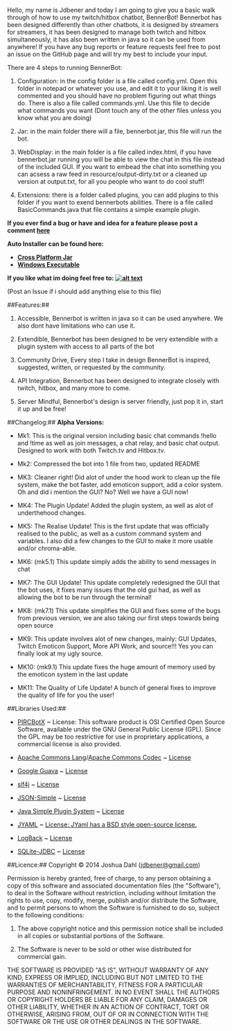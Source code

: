 Hello, my name is Jdbener and today I am going to give you a basic walk through of how to use my twitch/hitbox chatbot, BennerBot! Bennerbot has been designed differently than other chatbots, it is designed by streamers for streamers, it has been designed to manage both twitch and hitbox simultaneously, it has also been written in java so it can be used from anywhere! If you have any bug reports or feature requests feel free to post an issue on the GitHub page and will try my best to include your input.

There are 4 steps to running BennerBot:

1. Configuration: in the config folder is a file called config.yml. Open this folder in notepad or whatever you use, and edit it to your liking it is well commented
 and you should have no problem figuring out what things do.
There is also a file called commands.yml. Use this file to decide what commands you want
(Dont touch any of the other files unless you know what you are doing)

2. Jar: in the main folder there will a file, bennerbot.jar, this file will run the bot.

3. WebDisplay: in the main folder is a file called index.html, if you have bennerbot.jar running you will be able to view the chat in this file instead of the included GUI.
If you want to embead the chat into something you can acsess a raw feed in resource/output-dirty.txt or a cleaned up version at output.txt, for all you people who want to do cool stuff!

4. Extensions: there is a folder called plugins, you can add plugins to this folder if you want to exend bennerbots abilities. 
There is a file called BasicCommands.java that file contains a simple example plugin.

**If you ever find a bug or have and idea for a feature please post a comment [here](https://github.com/jdbener/BennerBot/issues)**

**Auto Installer can be found here:**

- **[Cross Platform Jar](https://github.com/jdbener/BennerBot/releases/download/autoupdater/BennerBot.jar)**
- **[Windows Executable](https://github.com/jdbener/BennerBot/releases/download/autoupdater/BennerBot.exe)**

**If you like what im doing feel free to: [![alt text](https://www.paypalobjects.com/en_US/i/btn/btn_donateCC_LG.gif "Title")](https://www.paypal.com/cgi-bin/webscr?cmd=_s-xclick&hosted_button_id=XF5ZN3N5ULFAE)**

(Post an Issue if i should add anything else to this file)

##Features:##

1. Accessible, Bennerbot is written in java so it can be used anywhere. We also dont have limitations who can use it.

2. Extendible, Bennerbot has been designed to be very extendible with a plugin system with access to all parts of the bot

3. Community Drive, Every step I take in design BennerBot is inspired, suggested, written, or requested by the community.

4. API Integration, Bennerbot has been designed to integrate closely with twitch, hitbox, and many more to come.

5. Server Mindful, Bennerbot's design is server friendly, just pop it in, start it up and be free!

##Changelog:##
**Alpha Versions:**

- Mk1: This is the original version including basic chat commands !hello and !time as well as join messages, a chat relay, and basic chat output. Designed to work with both Twitch.tv and Hitbox.tv.

- Mk2: Compressed the bot into 1 file from two, updated README

- MK3: Cleaner right! Did alot of under the hood work to clean up the file system, make the bot faster, add emoticon support, add a color system. Oh and did i mention the GUI? No? Well we have a GUI now!

- MK4: The Plugin Update! Added the plugin system, as well as alot of underthehood changes.

- MK5: The Realise Update! This is the first update that was officially realised to the public, as well as a custom command system and variables. I also did a few changes to the GUI to make it more usable and/or chroma-able.

- MK6: (mk5.1) This update simply adds the ability to send messages in chat

- MK7: The GUI Update! This update completely redesigned the GUI that the bot uses, it fixes many issues that the old gui had, as well as allowing the bot to be run through the terminal!

- MK8: (mk7.1) This update simplifies the GUI and fixes some of the bugs from previous version, we are also taking our first steps towards being open source

- MK9: This update involves alot of new changes, mainly: GUI Updates, Twitch Emoticon Support, More API Work, and source!!! Yes you can finally look at my ugly source.

- MK10: (mk9.1) This update fixes the huge amount of memory used by the emoticon system in the last update

- MK11: The Quality of Life Update! A bunch of general fixes to improve the quality of life for you the user!

##Libraries Used:##

- [PIRCBotX](http://code.google.com/p/pircbotx/) ~ License: This software product is OSI Certified Open Source Software, available under the GNU General Public License (GPL). Since the GPL may be too restrictive for use in proprietary applications, a commercial license is also provided.

- [Apache Commons Lang](https://commons.apache.org/proper/commons-lang/)/[Apache Commons Codec](https://commons.apache.org/proper/commons-codec/) ~ [License](http://www.apache.org/licenses/)

- [Google Guava](https://github.com/google/guava) ~ [License](https://github.com/google/guava/blob/master/COPYING)

- [slf4j](http://www.slf4j.org/) ~ [License](http://www.slf4j.org/license.html)

- [JSON-Simple](http://code.google.com/p/json-simple/) ~ [License](http://www.apache.org/licenses/LICENSE-2.0)

- [Java Simple Plugin System](http://code.google.com/p/jspf/) ~ [License](http://opensource.org/licenses/BSD-3-Clause)

- [JYAML](http://jyaml.sourceforge.net/) ~ [License: JYaml has a BSD style open-source license.](http://opensource.org/licenses/BSD-3-Clause)

- [LogBack](http://logback.qos.ch/) ~ [License](http://logback.qos.ch/license.html)

- [SQLite-JDBC](https://bitbucket.org/xerial/sqlite-jdbc) ~ [License](http://www.apache.org/licenses/)

##Licence:##
Copyright © 2014 Joshua Dahl (jdbener@gmail.com)

Permission is hereby granted, free of charge, to any person obtaining a copy of this software and associated documentation files (the "Software"), to deal in the Software without restriction, including without limitation the rights to use, copy, modify, merge, publish and/or distribute the Software, and to permit persons to whom the Software is furnished to do so, subject to the following conditions:

1. The above copyright notice and this permission notice shall be included in all copies or substantial portions of the Software.

2. The Software is never to be sold or other wise distributed for commercial gain.

THE SOFTWARE IS PROVIDED "AS IS", WITHOUT WARRANTY OF ANY KIND, EXPRESS OR IMPLIED, INCLUDING BUT NOT LIMITED TO THE WARRANTIES OF MERCHANTABILITY, FITNESS FOR A PARTICULAR PURPOSE AND NONINFRINGEMENT. IN NO EVENT SHALL THE AUTHORS OR COPYRIGHT HOLDERS BE LIABLE FOR ANY CLAIM, DAMAGES OR OTHER LIABILITY, WHETHER IN AN ACTION OF CONTRACT, TORT OR OTHERWISE, ARISING FROM, OUT OF OR IN CONNECTION WITH THE SOFTWARE OR THE USE OR OTHER DEALINGS IN THE SOFTWARE.
